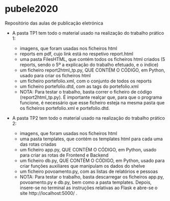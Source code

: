 # pubele2020
Repositório das aulas de publicação eletrónica

- A pasta TP1 tem todo o material usado na realização do trabalho prático 1:
  - imagens, que foram usadas nos ficheiros html
  - reports em pdf, cujo link está no respetivo report.html
  - uma pasta FilesHTML, que contém todos os ficheiros html criados (5 reports, sendo o 5º a explicação do trabalho efetuado, e o índice)
  - um ficheiro report2html_tp.py, QUE CONTÉM O CÓDIGO, em Python, usado para criar os ficheiros html
  - um ficheiro portefolio.xml, com o conjunto de todos os reports
  - um ficheiro portefolio.dtd, com as tags do portefolio.xml
  - NOTA: Para testar o trabalho, basta correr o ficheiro de código (report2html_tp.py). É importante realçar que, para que o programa    funcione, é necessário que esse ficheiro esteja na mesma pasta que os ficheiros portefolio.xml e portefolio.dtd.
  

- A pasta TP2 tem todo o material usado na realização do trabalho prático 2:
  - imagens, que foram usadas nos ficheiros html
  - uma pasta templates, que contém os templates html para cada uma das rotas criadas
  - um ficheiro app.py, QUE CONTÉM O CÓDIGO, em Python, usado para criar as rotas de Frontend e Backend
  - um ficheiro db.py, QUE CONTÉM O CÓDIGO, em Python, usado para criar funções auxiliares que manipulam os dados do shelve
  - um ficheiro povoamento.py, com as listas de relatórios e pessoas
  - NOTA: Para testar o trabalho, basta descarregar os ficheiros app.py, povoamento.py e db.py, bem como a pasta templates. Depois, insere-se no terminal as instruções relativas ao Flask e abre-se o site http://localhost:5000/ .

